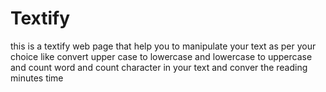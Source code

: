 # Textify
 this is a textify web page that help you to manipulate your text as per your choice like convert upper case to lowercase and lowercase to uppercase and count word and count character in your text and conver the reading minutes time
